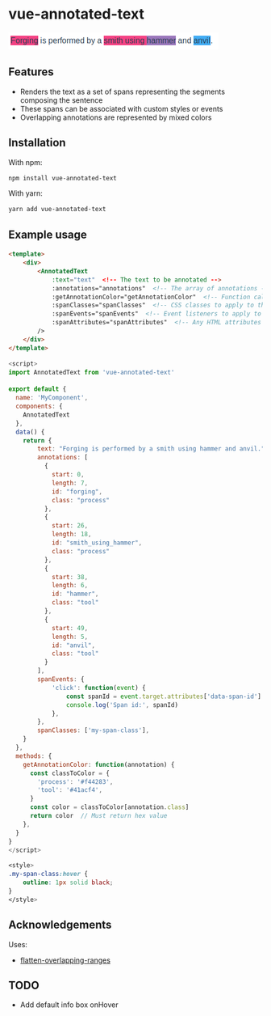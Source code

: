 # vue-annotated-text

![Example output](https://github.com/cyclecycle/vue-annotated-text/blob/master/example_output.png)

## Features

- Renders the text as a set of spans representing the segments composing the sentence
- These spans can be associated with custom styles or events
- Overlapping annotations are represented by mixed colors

## Installation

With npm:

```bash
npm install vue-annotated-text
```

With yarn:

```bash
yarn add vue-annotated-text
```

## Example usage

```html
<template>
    <div>
        <AnnotatedText
            :text="text"  <!-- The text to be annotated -->
            :annotations="annotations"  <!-- The array of annotations -->
            :getAnnotationColor="getAnnotationColor"  <!-- Function called to get color value to signal the annotation -->
            :spanClasses="spanClasses"  <!-- CSS classes to apply to the rendered <span> elements -->
            :spanEvents="spanEvents"  <!-- Event listeners to apply to the <span> elements -->
            :spanAttributes="spanAttributes"  <!-- Any HTML attributes to apply to the <span> elements -->
        />
    </div>
</template>
```
```js
<script>
import AnnotatedText from 'vue-annotated-text'

export default {
  name: 'MyComponent',
  components: {
    AnnotatedText
  },
  data() {
    return {
        text: "Forging is performed by a smith using hammer and anvil.",
        annotations: [
          {
            start: 0,
            length: 7,
            id: "forging",
            class: "process"
          },
          {
            start: 26,
            length: 18,
            id: "smith_using_hammer",
            class: "process"
          },
          {
            start: 38,
            length: 6,
            id: "hammer",
            class: "tool"
          },
          {
            start: 49,
            length: 5,
            id: "anvil",
            class: "tool"
          }
        ],
        spanEvents: {
            'click': function(event) {
                const spanId = event.target.attributes['data-span-id'].value
                console.log('Span id:', spanId) 
            },
        },
        spanClasses: ['my-span-class'],
    }
  },
  methods: {
    getAnnotationColor: function(annotation) {
      const classToColor = {
        'process': '#f44283',
        'tool': '#41acf4',
      }
      const color = classToColor[annotation.class]
      return color  // Must return hex value
    },
  }
}
</script>
```
```css
<style>
.my-span-class:hover {
    outline: 1px solid black;
}
</style>
```

## Acknowledgements

Uses:

- [flatten-overlapping-ranges](https://github.com/derhuerst/flatten-overlapping-ranges)

## TODO

- Add default info box onHover

